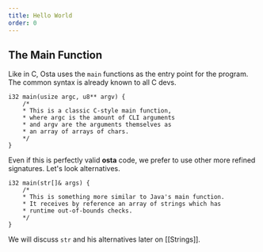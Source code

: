 ```yaml
---
title: Hello World
order: 0
---
```


## The Main Function

Like in C, Osta uses the `main` functions as the entry point for the program. The common syntax is already known to all C devs.

```osta
i32 main(usize argc, u8** argv) {
	/*
	* This is a classic C-style main function,
	* where argc is the amount of CLI arguments
	* and argv are the arguments themselves as
	* an array of arrays of chars.
	*/
}
```

Even if this is perfectly valid **osta** code, we prefer to use other more refined signatures. Let's look alternatives.

```osta
i32 main(str[]& args) {
	/*
	* This is something more similar to Java's main function.
	* It receives by reference an array of strings which has
	* runtime out-of-bounds checks.
	*/
}
```

We will discuss `str` and his alternatives later on [[Strings]].
